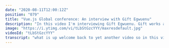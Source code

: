 ```yaml
---
date: "2020-08-11T12:00:12Z"
position: "079"
title: "Vue.js Global conference: An interview with Gift Egwuenu"
description: "In this video I'm interviewing Gift Egwuenu. Gift works at Passionate People as a web developer, she is a Media Developer Expert at Cloudinary, she has a YouTube channel and she is a Technical Writer. Wow! We discuss her talk about JAMstack and Gridsome and after that we dive into how she experiences working from Lagos, Nigeria while most of her colleagues are in Europe or the US.\n\nThis video is made in collaboration with the Vue.js Global conference. \nMore details here: https://vuejs.amsterdam \n\nFollow Gift here:\nhttps://twitter.com/lauragift_\nhttps://www.giftegwuenu.com\nhttps://github.com/lauragift21\nhttps://www.youtube.com/channel/UCgUgg53iJX1pdabUxpkgozA\n\nFollow me here:\nWebsite: https://timbenniks.dev/\nTwitter: https://twitter.com/timbenniks\nGithub: https://github.com/timbenniks"
image: "https://i.ytimg.com/vi/tLbStGzcYYY/maxresdefault.jpg"
videoId: "tLbStGzcYYY"
transcript: "what is up welcome back to yet another video so in this video i am interviewing gift iguano and i'm doing that interview because i'm collaborating with the fjs global conference this is a conference organized by the same organizers as the excellent fugs amsterdam conference so i get to interview really good speakers that they selected we talk about their talk we go a little bit in depth on the deck so the guys can use that as promotion and then afterwards i have free reigns to talk to these amazing people and gift is one of them and i won't make the intro too long you'll just have to watch the interview i had a lot of fun and gift is such an inspirational person so without further ado this is the interview with gift eguenu for fujias global conference hello gift how are you welcome to the show thank you so much for having me i'm doing great i'm so happy you're here and so could you please um say your name the way it's supposed to be pronounced for the audience because i know for a fact when i record this intro i'm not gonna say it the right way and every interview i ask it like this so would you mind pronouncing it the correct way yeah sure it's gifts oh it's it's it's not so far from what i thought it would be nice so i might actually do that right what do you think it was i thought it was like a guenu something like this yeah that's correct actually yes it doesn't happen very often that i have it correct in those interviews so that's very nice um so um your name sounds quite exotic would you mind telling the audience where you're from yeah i am from nigeria which is in west africa originally i'm from a different state in nigeria called delta states but right now it is in lagos lagos nigeria okay yeah so you moved there when you were young or did you move there to get a job or something like that actually i was born here so my parents were here yeah okay cool so as you know this this interview is kind of in context for the 4gs global conference of in on which you are speaking so i kind of want to talk to you about your talk and then we can make sure that the organizers have a little bit to cut out right so to promote your talk and then after that we can go off and do whatever so what is your talk about okay i am going to be speaking about great song so my talk is um jump start for doing static side generation with great song whoa that is like my favorite stack right now which is really cool because i'm using that stack at the moment and i i'm so happy so if you had to do like a little elevator pitch of like i don't know not that long like what would the audience learn from your talk great i am also very like passionate about great song so um this talk would be um an introductory talk so i'm going to introduce the audience to greet some which is a static site generation tour for vgs i'll talk about like the benefits and the possibilities what you could build with gridson and how you can leverage the jumpstart to build blazing fast um releasing fast website see here blazing fast they are honestly i had like i didn't even do that much and i had a hundred percent score on google i saw that i am also a nerd so i i kind of work at that but that's pretty cool right yeah um so will you also be discussing um what kind of third parties work well because of course the gemstack site is kind of static and imagine i want search or user account or something like this um how would you do that yeah that is also going to be part of my talk there the great thing with the jumpstart and everything is that they're like a lot of third-party apis i can plug into your application to make it even more dynamic so for great sum one thing i really like about gridstorm is that there are so many um different um sources like for instance if you're using forestry the um cms there is like a gridson source plugin for that so there are different apis that you could integrate into your gridsum app some of them are already built as plugins that you could just install in your grid some app while others you like have to go through the route of like um installing it like as you would naturally build like a view js application but yeah i really like that the ecosystem just so many different things that you could do with the jumpstarter exactly to me it feels so nice that you if you don't want to think and just implement it and use the graphql locally it just works and if you want to go more complex you can just make like another little app that's your source plugin so will you also discuss source plugins and if so how are you planning to explain okay i i'm going to discuss source plugins i specifically wanted or i'll specifically talk about the different things that you could do so for instance i use um netlife cms which i think already has like a source plugin that i could plug into my gridsum app so i have like an illustration of how this would work i also have um different code examples to show you how you do naturally like in implement different source programs you might talk ah cool so do you have like a favorite cms to combine gritsum with or does it really matter right now i would be biased if i say i have one actually i've used several other ones apart from netflix cms but yeah i would say right now i'm using netlify and i say works well for me but i know that um the other one that i've tried i've tried forestry in the past and i've also tried um sanity so yeah okay yeah so i've used um netlify cms quite a bit myself and then i noticed when my site started to grow it was actually the interface it wasn't that easy to work with or it seemed to have some if i copy pasted some stuff into the text field it didn't really work how do you feel about it because i feel it might not be like it's great for simple stuff but it's not really finished maybe what do you think so what i do is i'll say my workflow is different so what i do is when i'm writing i would write like on a different application and copy so i use paper paper by dropbox and then copy the markdown which is already pretty formatted on to netflix ms so i don't naturally just write in it so for me it works exactly yeah yeah because i tried like this extra thing i had this little app that used netflix cms2 where i would log for each date my weight and i could make like a little graph and it had a bit of metadata around so i didn't really use the simple netlife like let's make a page but it actually had like a special field and that was quite challenging to use but maybe i'm just like doing some crazy stuff probably that's generally me so um [Music] as you are really not well of course you're not from europe or the us and this is where a lot of the internet stuff happens right it originated in europe and i think the internet is kind of a medium that like makes you free and it doesn't really matter where you are but i can however imagine that if you are where you are that you might sometimes feel a bit like the underdog um of like of the communities do you feel the same or am i just privileged and why did i only think that what is your take on that that's quite interesting so i have i have different stories to tell please please as many stories as possible okay so i started my career in tech um about three years ago and i became active in the community like a year after that and back here in vegas the good thing is that i'm mini lagos which is like the center of tech in nigeria so there are a lot of like communities there are google developer communities there there's different communities actually so i started attending meetups and from there i became active on twitter where i discovered that there i thought that they were just communities in nigeria but then i found out that there are communities all over the world there are conferences that as well i did not know that there were conferences i found out that your conference is from twitter and then i had like this crazy goal in 2017 that i need to actually attend one conference i don't know how it's going to happen but i'm going to say i said i applied for a lot of um diversity um applications so some conferences you can have that yeah exactly yeah you do feel that you need that right so you kind of play that card to get in because this is kind of interesting right i've interviewed quite a lot of women and we've talked about this the diversity thing and me as a man always thought yeah that's kind of annoying that you have to do that even though you're amazing at your job right and you know what they all told me i want to know if you think the same it's like yes i actually use that diversity card to get in and then show them how awesome i am and now i'm getting into all these conferences just sometimes playing that card but now they start to know me and i just i conquered the game let's say do you feel the same or is it different for you yeah i would say that that's exactly my expels what my experience has been like i got my first opportunity to attend a conference through this um process of like applying which i never thought would happen so like i said i applied for a couple 2017 in 2018 and when i was accepted the only barrier for me going to those conferences where because of my visa like ah yes yeah these are issues is something else so yeah that did not work out but also i did not give up so what i did was i decided that since i cannot go to these conferences why not study community here in lagos and have like the same experience try to create the same experience that i feel like people that go to conferences have so the one that really started everything for me was view victims i yes exactly yeah sorry i just acknowledged it because i love you fixing because it's such a nice concept would you mind for the people who don't know it explain what few fixings is and now it's called front-end foxes by the way yeah sure front-end foxes is a community that helps women or those that identify as search to getting to tech not just getting to take also like have a community of closing tech people that are interested in your growth so we also organize um workshops at conferences for people that are interested in learning safe view reacts and any other front-end technologies okay so you started up the the one in lagos and then what happened it started pretty much well the only the only thing that i found difficult was like securing venue and you know the whole logistics of like starting an event or yeah i was able to get that running and so far i've done about four workshops so i i did i did right side out with meetups where i would invite women and the thing was finding women was now difficult to attend this event i would i would um create a meet up link where people could register and i'll get like 80 percent guys and maybe 20 women and it was very difficult always telling people this is not a an event for me this is not like at some point they would come and come to the event and then i have to turn them back like i literally have to explain and explain and then some people were coming at me telling me that why is there a community for women and why is it not for everybody well this is because there is no official view meet up in nigeria that i know of so when i started view vixens everybody thought it was now the view mid-top so everybody wanted to attend that that was like one of that was one of the struggles i had to deal with but yeah right now i feel like a lot of people know that what we are doing and what we stand for so we don't i don't have so much of that problem anymore but yeah it was really great doing those workshops yeah so so you also do the jam stack meetup and stuff and so what if let's say where i am right now if i wanted to start some sort of community thing like what would be the first thing or the best thing that i should do in your opinion okay i would say the first thing to do is to first of all start a community that you're actually interested in so for instance sure you i'm interested in you jumpstart i'm very interested in jumpstart so that is that makes sense to start like a meet up on those technologies right but if something you're not interested in does it make sense to do that because you don't have one you don't have the interest so how do you expect to build of that community so yeah the first thing is to be very interested in whatever community you're trying to create okay well that that's kind of actually it sounds like a bit of an open door right but i think it's actually pretty important because a lot of people might want to start something because it's right now everybody does it or this is this yeah that i might get more views on twitter or something but actually if you're not passionate i can imagine it's really hard to actually because i'm assuming it's not the easiest thing to do because you've had to push quite hard for this right it's actually no easy i literally every time that i organize these things what really makes me happy at the end of the day is when i see people actually get knowledge from putting putting together those events or when people reach out to me and thank me that they really enjoyed having that workshop so that that really makes me happy but in terms of like what makes it difficult i think the most difficult thing for me organizing this is logistics finding a venue and then most of these things are free right so you have to pay for i have to pay for launch and yeah but it's great that right now i usually just get sponsorship from companies which that has helped improve everything a lot yeah so this is cool um so we just discussed this actually so we're just gonna go there because it's allowed i think if we if we publish this video on the right time because i didn't notice but you actually told me that you kind of transcended this location where you are and you made yourself so famous and good at your job and seen by people that you now actually landed a new job and i personally am very excited about it because i know where you're going to work and i know these guys are awesome in girls would you mind explaining um what's happened yeah sure so it's actually very interesting i um i left my job last month that was like end of last month and then i made it to it which is like some i felt like people do this right and i've never done it so i'm looking and before i made that sweet i had applied for over 100 rules where i was just getting rejections every day oh wow yeah it was quite difficult so i went on to um i sent out the streets saying that i'm looking for opportunities and if anybody knows of any available opportunities that they can reach out and that was when luke reached out to me and asked if i would be willing to work for partially people so for the people who don't know the passionate people is actually the company that's behind the fugees amsterdam event and the event that we're doing the the interview right now for so through your community you actually reached out and it worked and i'm yeah i'm super proud of you i think it's awesome i'm not even it's not my place to be proud you need to do that yourself but for me to see that it's super cool so congrats for that and so you'll be moving to amsterdam right yeah eventually like postcode 19 yes oh yeah yeah i'm so so excited so you've already i guess had a quite a lot of contact with them have you noticed any cultural differences already between you guys um so i've had like conversations with some people on the team and i feel like it's i've not started officially but i really feel like it's going to be a great journey for me i haven't noticed any yet but i feel like it will come up when i eventually start um working with them or when i move because i know that like moving is going to be a very big step change everything yeah so i feel like you you'll come up for right now i don't have any you will see um because i'm from amsterdam so i know how these people are and i moved from amsterdam to paris which is only five hours you move a whole continent right so for you your role is gonna change and for me my world already changed but it was just five hour car drive so i think it's it's an enriching experience and for me it changed my life for the for the better and i hope that does that for you too um so if you had um a big big billboard right and you put it on the highway where let's say a lot of people drive to work every day and like millions of people would see it what would you write for them on that billboard interesting so this year i had like i have a mantra which is do the work i i'm trying to like do this in terms of like how my entire journey is my career and everything basically i would like to put that phrase they do the work and what it means is you shouldn't let anything stop you from actually doing what you want to do like i'll just give an example you have like a project and you want to complete it but then you keep stalling and keep postponing it i've been in that i've been in that um situation and i know how it feels just have so many side projects and you don't get to do anyone but yeah just telling yourself that i could actually do this and putting all the work and they find out that oh this wasn't that difficult at all and yeah just that's the mindset that i want people to have go ahead and do the work i like it because i guess people like you and me we do because we're in the community and we see all this new stuff we constantly start new projects and i noticed myself also i tend to prefer the details over the full thing and so i like like a little interface with the form or something to make that perfect i like to just nerd on that and then suddenly oh i don't have a place to post the form to right so i think this is a very nice it resonates with me so thanks for that and i hope it resonates with the viewers also um and i know you are doing a lot of um conference style things however you didn't travel that too many that many right but you still probably get a lot of stickers what what do you do with them right now i would say initially i used to be like a very sick thicker nerd i really liked but right now i'm not in the face anymore even my laptop i took them all out so what i do is i i give them out i give them out so like i said i organized this meet up so i just use that as swag when i do those meet ups again it's the way to go i at one point got all the stickers i put them on my laptop i went to some fancy client office opened my laptop and i feel like this does not kind of fit i don't know so at one point i got a new work laptop that was much faster and then i didn't actually put the stickers on and now generally when i'm on a conference i'm the only one without stickers but then i get to give them away to my colleagues just like you so yeah thank you very much for talking to me is there maybe anything you would like to plug because i know for example you have a great youtube channel you have a great blog um why don't you plug to the people what you think um they should see from you yeah sure i i would say i have a youtube channel and it's my name gift if we know i also write um technical content on my blog that's also my name giftable.com and yeah you can also follow me on twitter i think i have like nice things going on there you do i know my handle is laura gifts um with an underscore oh i wanted to ask you where does that name come from okay it's different story my name is gift right my first name is gift so i got laura from oh my god i watched oh boy here we go [Laughter] when i was when i was in secondary school i think that was when i stay using this name or my first year in uni i remember i watched this series and her name was laura and i i really liked her so i just picked up that name and it doesn't really have it doesn't really have any specific meaning it was just that at that moment i really enjoyed the movie and i just took care of me i love this like when you're young you choose something and you're stuck with it and exactly people's like game handles like you're a playstation gamer and then at the playstation one you chose some crazy stuff you cannot change it so i'm guessing it's the same right it's also my email address and i don't want to change it yeah it shows your your history i like it yeah all right so thank you very much and um i hope to see you in person soon because i live quite close to amsterdam so whenever i'm actually there next week but i'll probably miss you but next time thank you very much and i'll see you soon i hope see ya thank you"
---
```


